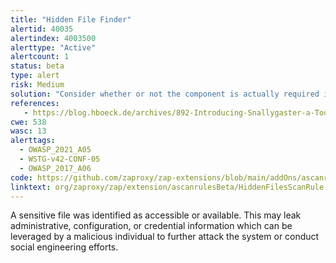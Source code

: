 ```yaml
---
title: "Hidden File Finder"
alertid: 40035
alertindex: 4003500
alerttype: "Active"
alertcount: 1
status: beta
type: alert
risk: Medium
solution: "Consider whether or not the component is actually required in production, if it isn't then disable it. If it is then ensure access to it requires appropriate authentication and authorization, or limit exposure to internal systems or specific source IPs, etc."
references:
   - https://blog.hboeck.de/archives/892-Introducing-Snallygaster-a-Tool-to-Scan-for-Secrets-on-Web-Servers.html
cwe: 538
wasc: 13
alerttags: 
  - OWASP_2021_A05
  - WSTG-v42-CONF-05
  - OWASP_2017_A06
code: https://github.com/zaproxy/zap-extensions/blob/main/addOns/ascanrulesBeta/src/main/java/org/zaproxy/zap/extension/ascanrulesBeta/HiddenFilesScanRule.java
linktext: org/zaproxy/zap/extension/ascanrulesBeta/HiddenFilesScanRule.java
---
```

A sensitive file was identified as accessible or available. This may leak administrative, configuration, or credential information which can be leveraged by a malicious individual to further attack the system or conduct social engineering efforts.
